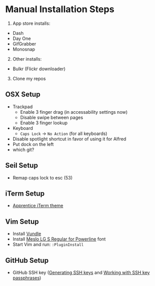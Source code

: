 Manual Installation Steps
=========================
1. App store installs:
  - Dash
  - Day One
  - GifGrabber
  - Monosnap
2. Other installs:
  - Bulkr (Flickr downloader)
3. Clone my repos

OSX Setup
---------
- Trackpad
  - Enable 3 finger drag (in accessability settings now)
  - Disable swipe between pages
  - Enable 3 finger lookup
- Keyboard
  - `Caps Lock` -> `No Action` (for all keyboards)
- Disable spotlight shortcut in favor of using it for Alfred
- Put dock on the left
- which git?

Seil Setup
----------
- Remap caps lock to esc (53)

iTerm Setup
-----------
- [Apprentice iTerm theme](https://github.com/romainl/iterm2-colorschemes)

Vim Setup
---------
- Install [Vundle](https://github.com/gmarik/Vundle.vim)
- Install [Meslo LG S Regular for Powerline](https://github.com/Lokaltog/powerline-fonts/blob/master/Meslo/Meslo%20LG%20S%20Regular%20for%20Powerline.otf) font
- Start Vim and run: `:PluginInstall`

GitHub Setup
------------
- GitHub SSH key ([Generating SSH keys](https://help.github.com/articles/generating-ssh-keys/) and [Working with SSH key passphrases](https://help.github.com/articles/working-with-ssh-key-passphrases/))
